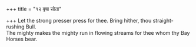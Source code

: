 +++
title = "१२ वृषा सोता"

+++
Let the strong presser press for thee. Bring hither, thou straight-rushing Bull.  
     The mighty makes the mighty run in flowing streams for thee whom thy Bay Horses bear.